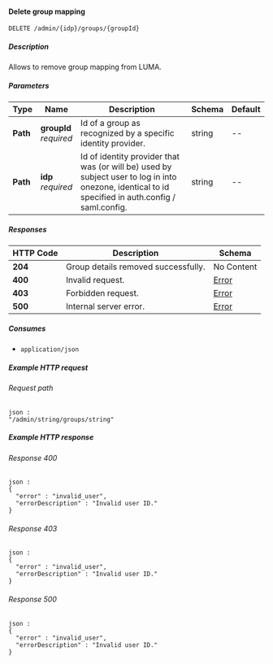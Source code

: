 
<a name="delete_group_mapping"></a>
#### Delete group mapping
```
DELETE /admin/{idp}/groups/{groupId}
```


##### Description
Allows to remove group mapping from LUMA.


##### Parameters

|Type|Name|Description|Schema|Default|
|---|---|---|---|---|
|**Path**|**groupId**  <br>*required*|Id of a group as recognized by a specific identity provider.|string|--|
|**Path**|**idp**  <br>*required*|Id of identity provider that was (or will be) used by subject user to log in into onezone, identical to id specified in auth.config / saml.config.|string|--|


##### Responses

|HTTP Code|Description|Schema|
|---|---|---|
|**204**|Group details removed successfully.|No Content|
|**400**|Invalid request.|[Error](../definitions/Error.md#error)|
|**403**|Forbidden request.|[Error](../definitions/Error.md#error)|
|**500**|Internal server error.|[Error](../definitions/Error.md#error)|


##### Consumes

* `application/json`


##### Example HTTP request

###### Request path
```
json :
"/admin/string/groups/string"
```


##### Example HTTP response

###### Response 400
```
json :
{
  "error" : "invalid_user",
  "errorDescription" : "Invalid user ID."
}
```


###### Response 403
```
json :
{
  "error" : "invalid_user",
  "errorDescription" : "Invalid user ID."
}
```


###### Response 500
```
json :
{
  "error" : "invalid_user",
  "errorDescription" : "Invalid user ID."
}
```




